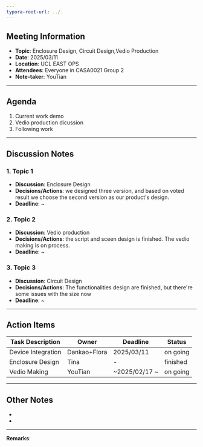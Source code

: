 ```yaml
---
typora-root-url: ../.
---
```


## Meeting Information
- **Topic**: Enclosure Design, Circuit Design,Vedio Production
- **Date**:  2025/03/11
- **Location**:  UCL EAST OPS
- **Attendees**:  Everyone in CASA0021 Group 2
- **Note-taker**:  YouTian

---

## Agenda
1.  Current work demo
2.  Vedio production dicussion
3.  Following work

---

## Discussion Notes

### 1. Topic 1
- **Discussion**:  Enclosure Design
- **Decisions/Actions**: we designed three version, and based on voted result we choose the second version as our product's design.
- **Deadline**:  ~

### 2. Topic 2
- **Discussion**:  Vedio production
- **Decisions/Actions**:  the script and sceen design is finished. The vedio making is on process.
- **Deadline**: ~

### 3. Topic 3
- **Discussion**:  Circuit Design
- **Decisions/Actions**: The functionalities design are finished, but there're some issues with the size now
- **Deadline**:  ~

---

## Action Items
| Task Description | Owner | Deadline | Status |
| ---------------- | ----- | -------- | ------ |
|      Device Integration           |   Dankao+Flora    |    2025/03/11    |     on going   |
|         Enclosure Design         |    Tina   |    -      |    finished   |
| Vedio Making | YouTian | ~2025/02/17 ~| on going |

---

## Other Notes
-  
-  

---

**Remarks**:  